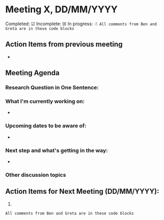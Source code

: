 # Meeting X, DD/MM/YYYY

Completed: &#9745;
Incomplete: &#9746;
In progress: &#9731;
``` All comments from Ben and Greta are in these code blocks ```

## Action Items from previous meeting
*    

## Meeting Agenda

### Research Question in One Sentence:

### What I'm currently working on:
*

### Upcoming dates to be aware of:
*

### Next step and what's getting in the way:
*

### Other discussion topics


## Action Items for Next Meeting (DD/MM/YYYY):
1. 



``` All comments from Ben and Greta are in these code blocks ```
